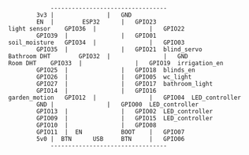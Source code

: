 
					---------------------------------
				3v3	|				|	GND
				EN	|		 ESP32		|	GPIO23
		light sensor    GPIO36	|				|	GPIO22
				GPIO39	|				|	GPIO01
		soil_moisture   GPIO34	|				|	GPIO03
				GPIO35	|				|	GPIO21	blind_servo
		Bathroom DHT		GPIO32	|				|	GND
		Room DHT	GPIO33	|				|	GPIO19	irrigation_en
				GPIO25	|				|	GPIO18	blinds_en
				GPIO26	|				|	GPIO05	wc_light
				GPIO27	|				|	GPIO17	bathroom_light
				GPIO14	|				|	GPIO16
		garden_motion	GPIO12	|				|	GPIO04	LED_controller
				GND	|				|	GPIO00	LED_controller
				GPIO13	|				|	GPIO02	LED_controller
				GPIO09	|				|	GPIO15	LED_controller
				GPIO10	|				|	GPIO08
				GPIO11	|  EN			BOOT 	|	GPIO07
				5v0	|  BTN	 	USB 	BTN 	|	GPIO06
					---------------------------------	

